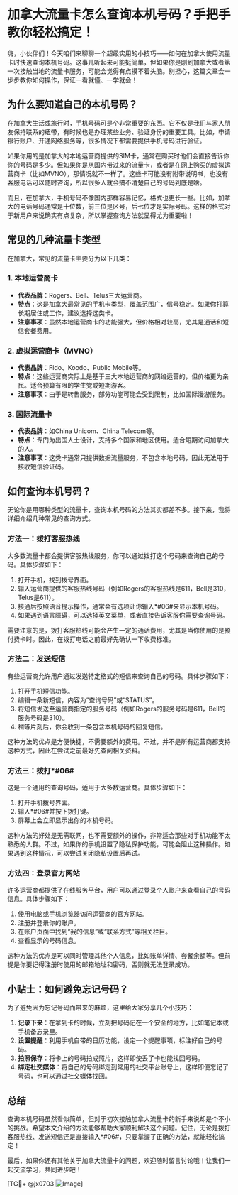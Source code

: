 # 加拿大流量卡怎么查询本机号码？手把手教你轻松搞定！

嗨，小伙伴们！今天咱们来聊聊一个超级实用的小技巧——如何在加拿大使用流量卡时快速查询本机号码。这事儿听起来可能挺简单，但如果你是刚到加拿大或者第一次接触当地的流量卡服务，可能会觉得有点摸不着头脑。别担心，这篇文章会一步步教你如何操作，保证一看就懂、一学就会！

## 为什么要知道自己的本机号码？

在加拿大生活或旅行时，手机号码可是个非常重要的东西。它不仅是我们与家人朋友保持联系的纽带，有时候也是办理某些业务、验证身份的重要工具。比如，申请银行账户、开通网络服务等，很多情况下都需要提供手机号码进行验证。

如果你用的是加拿大的本地运营商提供的SIM卡，通常在购买时他们会直接告诉你你的号码是多少。但如果你是从国内带过来的流量卡，或者是在网上购买的虚拟运营商卡（比如MVNO），那情况就不一样了。这些卡可能没有附带说明书，也没有客服电话可以随时咨询，所以很多人就会搞不清楚自己的号码到底是啥。

而且，在加拿大，手机号码不像国内那样容易记忆，格式也更长一些。比如，加拿大的电话号码通常是十位数，前三位是区号，后七位才是实际号码。这样的格式对于新用户来说确实有点复杂，所以掌握查询方法就显得尤为重要啦！

## 常见的几种流量卡类型

在加拿大，常见的流量卡主要分为以下几类：

### 1. **本地运营商卡**
   - **代表品牌**：Rogers、Bell、Telus三大运营商。
   - **特点**：这是加拿大最常见的手机卡类型，覆盖范围广，信号稳定。如果你打算长期居住或工作，建议选择这类卡。
   - **注意事项**：虽然本地运营商卡的功能强大，但价格相对较高，尤其是通话和短信套餐费用。

### 2. **虚拟运营商卡（MVNO）**
   - **代表品牌**：Fido、Koodo、Public Mobile等。
   - **特点**：这些运营商实际上是基于三大本地运营商的网络运营的，但价格更为亲民。适合预算有限的学生党或短期游客。
   - **注意事项**：由于是转售服务，部分功能可能会受到限制，比如国际漫游服务。

### 3. **国际流量卡**
   - **代表品牌**：如China Unicom、China Telecom等。
   - **特点**：专门为出国人士设计，支持多个国家和地区使用。适合短期访问加拿大的人。
   - **注意事项**：这类卡通常只提供数据流量服务，不包含本地号码，因此无法用于接收短信验证码。

## 如何查询本机号码？

无论你是用哪种类型的流量卡，查询本机号码的方法其实都差不多。接下来，我将详细介绍几种常见的查询方式。

### 方法一：拨打客服热线
大多数流量卡都会提供客服热线服务，你可以通过拨打这个号码来查询自己的号码。具体步骤如下：
1. 打开手机，找到拨号界面。
2. 输入运营商提供的客服热线号码（例如Rogers的客服热线是611，Bell是310，Telus是611）。
3. 接通后按照语音提示操作，通常会有选项让你输入*#06#来显示本机号码。
4. 如果遇到语言障碍，可以选择英文菜单，或者直接告诉客服你需要查询号码。

需要注意的是，拨打客服热线可能会产生一定的通话费用，尤其是当你使用的是预付费卡时。因此，在拨打电话之前最好先确认一下收费标准。

### 方法二：发送短信
有些运营商允许用户通过发送特定格式的短信来查询自己的号码。具体步骤如下：
1. 打开手机短信功能。
2. 编辑一条新短信，内容为“查询号码”或“STATUS”。
3. 将短信发送至运营商指定的服务号码（例如Rogers的服务号码是611，Bell的服务号码是310）。
4. 稍等片刻后，你会收到一条包含本机号码的回复短信。

这种方法的优点是方便快捷，不需要额外的费用。不过，并不是所有运营商都支持这种方式，因此在尝试之前最好先查阅相关资料。

### 方法三：拨打*#06#
这是一个通用的查询号码，适用于大多数运营商。具体步骤如下：
1. 打开手机拨号界面。
2. 输入*#06#并按下拨打键。
3. 屏幕上会立即显示出你的本机号码。

这种方法的好处是无需联网，也不需要额外的操作，非常适合那些对手机功能不太熟悉的人群。不过，如果你的手机设置了隐私保护功能，可能会阻止这种操作。如果遇到这种情况，可以尝试关闭隐私设置后再试。

### 方法四：登录官方网站
许多运营商都提供了在线服务平台，用户可以通过登录个人账户来查看自己的号码信息。具体步骤如下：
1. 使用电脑或手机浏览器访问运营商的官方网站。
2. 注册并登录你的账户。
3. 在账户页面中找到“我的信息”或“联系方式”等相关栏目。
4. 查看显示的号码信息。

这种方法的优点是可以同时管理其他个人信息，比如账单详情、套餐余额等。但前提是你要记得注册时使用的邮箱地址和密码，否则就无法登录成功。

## 小贴士：如何避免忘记号码？

为了避免因为忘记号码而带来的麻烦，这里给大家分享几个小技巧：
1. **记录下来**：在拿到卡的时候，立刻把号码记在一个安全的地方，比如笔记本或手机备忘录里。
2. **设置提醒**：利用手机自带的日历功能，设定一个提醒事项，标注好自己的号码。
3. **拍照保存**：将卡上的号码拍成照片，这样即使丢了卡也能找回号码。
4. **绑定社交媒体**：将自己的号码绑定到常用的社交平台账号上，这样即便忘记了号码，也可以通过社交媒体找回。

## 总结

查询本机号码虽然看似简单，但对于初次接触加拿大流量卡的新手来说却是个不小的挑战。希望本文介绍的方法能够帮助大家顺利解决这个问题。记住，无论是拨打客服热线、发送短信还是直接输入*#06#，只要掌握了正确的方法，就能轻松搞定！

最后，如果你还有其他关于加拿大流量卡的问题，欢迎随时留言讨论哦！让我们一起交流学习，共同进步吧！

[TG💪+ @jx0703 ![Image](https://github.com/user-attachments/assets/dbca1d08-cadb-493c-b0ec-ad6f7a83f270)]